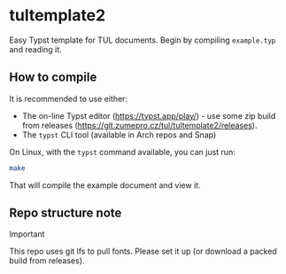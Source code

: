 # tultemplate2

Easy Typst template for TUL documents. Begin by compiling `example.typ` and reading it.

## How to compile

It is recommended to use either:
- The on-line Typst editor (https://typst.app/play/) - use some zip build from releases
  (https://git.zumepro.cz/tul/tultemplate2/releases).
- The `typst` CLI tool (available in Arch repos and Snap)

On Linux, with the `typst` command available, you can just run:

```sh
make
```

That will compile the example document and view it.

## Repo structure note

> [!IMPORTANT]
> This repo uses git lfs to pull fonts. Please set it up (or download a packed build from releases).
